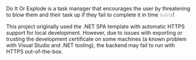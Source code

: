 Do It Or Explode is a task manager that encourages the user by threatening to blow them and their task up if they fail to complete it in time 💥💥💥!

This project originally used the .NET SPA template with automatic HTTPS support for local development. However, due to issues with exporting or trusting the development certificate on some machines (a known problem with Visual Studio and .NET tooling), the backend may fail to run with HTTPS out-of-the-box.
